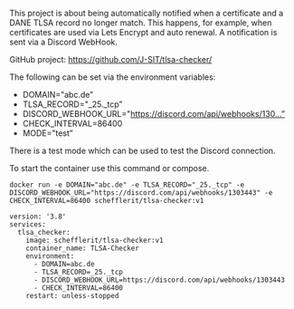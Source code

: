 This project is about being automatically notified when a certificate and a DANE TLSA record no longer match. This happens, for example, when certificates are used via Lets Encrypt and auto renewal. 
A notification is sent via a Discord WebHook. <br>

GitHub project: https://github.com/J-SIT/tlsa-checker/

The following can be set via the environment variables:
- DOMAIN="abc.de”
- TLSA_RECORD="_25._tcp”
- DISCORD_WEBHOOK_URL="https://discord.com/api/webhooks/130...”
- CHECK_INTERVAL=86400
- MODE="test”

There is a test mode which can be used to test the Discord connection.


To start the container use this command or compose.

```
docker run -e DOMAIN="abc.de" -e TLSA_RECORD="_25._tcp" -e DISCORD_WEBHOOK_URL="https://discord.com/api/webhooks/1303443" -e CHECK_INTERVAL=86400 schefflerit/tlsa-checker:v1
```

```
version: '3.8'
services:
  tlsa_checker:
    image: schefflerit/tlsa-checker:v1
    container_name: TLSA-Checker
    environment:
      - DOMAIN=abc.de
      - TLSA_RECORD=_25._tcp
      - DISCORD_WEBHOOK_URL=https://discord.com/api/webhooks/1303443
      - CHECK_INTERVAL=86400
    restart: unless-stopped
```